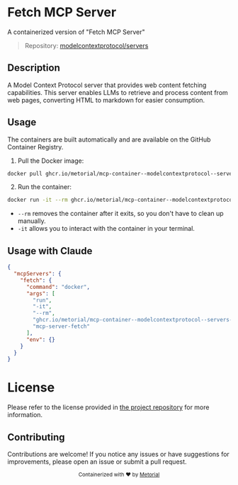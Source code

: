 
# Fetch MCP Server

A containerized version of "Fetch MCP Server"

> Repository: [modelcontextprotocol/servers](https://github.com/modelcontextprotocol/servers)

## Description

A Model Context Protocol server that provides web content fetching capabilities. This server enables LLMs to retrieve and process content from web pages, converting HTML to markdown for easier consumption.


## Usage

The containers are built automatically and are available on the GitHub Container Registry.

1. Pull the Docker image:

```bash
docker pull ghcr.io/metorial/mcp-container--modelcontextprotocol--servers--fetch
```

2. Run the container:

```bash
docker run -it --rm ghcr.io/metorial/mcp-container--modelcontextprotocol--servers--fetch 
```

- `--rm` removes the container after it exits, so you don't have to clean up manually.
- `-it` allows you to interact with the container in your terminal.



## Usage with Claude

```json
{
  "mcpServers": {
    "fetch": {
      "command": "docker",
      "args": [
        "run",
        "-it",
        "--rm",
        "ghcr.io/metorial/mcp-container--modelcontextprotocol--servers--fetch",
        "mcp-server-fetch"
      ],
      "env": {}
    }
  }
}
```

# License

Please refer to the license provided in [the project repository](https://github.com/modelcontextprotocol/servers) for more information.

## Contributing

Contributions are welcome! If you notice any issues or have suggestions for improvements, please open an issue or submit a pull request.

<div align="center">
  <sub>Containerized with ❤️ by <a href="https://metorial.com">Metorial</a></sub>
</div>
  